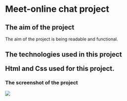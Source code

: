 <h1> Meet-online chat project </h1>

<h2>The aim of the project</h2>


The aim of the project is being readable and functional.

<h2>The technologies used in this project</>

Html and Css used for this project.

<h3>The screenshot of the project</h3>

![](meetscreen.gif)